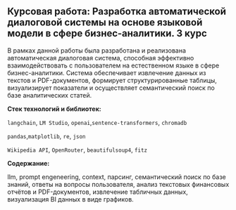 ## Курсовая работа: Разработка автоматической диалоговой системы на основе языковой модели в сфере бизнес-аналитики. 3 курс


В рамках данной работы была разработана и реализована автоматическая диалоговая система, способная эффективно взаимодействовать с пользователем на естественном языке в сфере бизнес-аналитики. Система обеспечивает извлечение данных из текстов и PDF-документов, формирует структурированные таблицы, визуализирует показатели и осуществляет семантический поиск по базе аналитических статей.


**Стек технологий и библиотек:** 

`langchain`, `LM Studio`,  `openai`,`sentence-transformers`, `chromadb`

`pandas`,`matplotlib`,  `re`, `json`

`Wikipedia API`, `OpenRouter`, `beautifulsoup4`, `fitz`

**Содержание:** 

llm, prompt engeneering, context, парсинг, семантический поиск по базе знаний, ответы на вопросы пользователя, анализ текстовых финансовых отчётов и PDF-документов, извлечение табличных данных,  визуализация BI данных в виде графиков.

